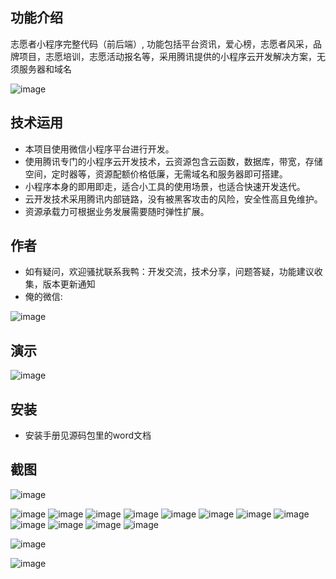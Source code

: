 ## 功能介绍 
    
志愿者小程序完整代码（前后端）, 功能包括平台资讯，爱心榜，志愿者风采，品牌项目，志愿培训，志愿活动报名等，采用腾讯提供的小程序云开发解决方案，无须服务器和域名

![image](https://user-images.githubusercontent.com/100195718/155109876-9c4da50c-afef-46c1-9ac4-ee1781cb3b8d.png)
 

## 技术运用
- 本项目使用微信小程序平台进行开发。
- 使用腾讯专门的小程序云开发技术，云资源包含云函数，数据库，带宽，存储空间，定时器等，资源配额价格低廉，无需域名和服务器即可搭建。
- 小程序本身的即用即走，适合小工具的使用场景，也适合快速开发迭代。
- 云开发技术采用腾讯内部链路，没有被黑客攻击的风险，安全性高且免维护。
- 资源承载力可根据业务发展需要随时弹性扩展。  

## 作者
- 如有疑问，欢迎骚扰联系我鸭：开发交流，技术分享，问题答疑，功能建议收集，版本更新通知
- 俺的微信:

![image](https://user-images.githubusercontent.com/100195718/155109899-46916bac-a681-4de0-8d7d-19b181be87df.png)

## 演示

![image](https://user-images.githubusercontent.com/100195718/155109909-a889c3b2-503f-4c9f-a41e-b8af8995a5bf.png)

## 安装
 
- 安装手册见源码包里的word文档

## 截图
 
![image](https://user-images.githubusercontent.com/100195718/155109920-de6a2389-2559-451a-b764-153aa4aa9748.png)

![image](https://user-images.githubusercontent.com/100195718/155109929-9f97230c-af3e-47e2-9cac-8412b9354bb9.png)
![image](https://user-images.githubusercontent.com/100195718/155109936-dd936aca-7550-41d8-9d89-461b44f3d495.png)
![image](https://user-images.githubusercontent.com/100195718/155109941-39335055-ed6c-4a91-9afb-9292e49c7be0.png)
![image](https://user-images.githubusercontent.com/100195718/155109955-ae8c21b5-aeb0-4e08-b06c-51e2f27d84bc.png)
![image](https://user-images.githubusercontent.com/100195718/155109971-a37b8e97-ea26-4650-a587-5ee0b240e9ed.png)
![image](https://user-images.githubusercontent.com/100195718/155109984-1ebb09e1-e3c4-4af3-8047-c93d145d4cdb.png)
![image](https://user-images.githubusercontent.com/100195718/155109990-da67e9d9-c012-420e-8ec8-1b7dd214cb73.png)
![image](https://user-images.githubusercontent.com/100195718/155110006-4020946a-e2e4-4983-bc2a-c58b5ca29521.png)
![image](https://user-images.githubusercontent.com/100195718/155110012-08a42c1e-1c2f-4c5f-b370-b2c016625854.png)
![image](https://user-images.githubusercontent.com/100195718/155110026-d233b02e-443c-4b22-ac9b-26ebcdc115e6.png)
![image](https://user-images.githubusercontent.com/100195718/155110031-e89712af-b658-4bb1-8680-d01e3395a132.png)
![image](https://user-images.githubusercontent.com/100195718/155110049-baae0b59-987b-4750-a7dc-fd05441bf0f2.png)




![image](https://user-images.githubusercontent.com/100195718/155110062-979f179a-60ba-4f5a-b054-10c4f205f381.png)

![image](https://user-images.githubusercontent.com/100195718/155110077-e9a4edb6-864f-4d5f-afed-c53c1c71a575.png)





